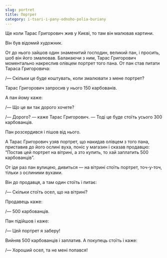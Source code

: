```yaml
---
slug: portret
title: Портрет
category: i-tsari-i-pany-odnoho-polia-buriany
---
```

Ще коли Тарас Григорович жив у Києві, то там він малював картини.

Він був відомий художник.

От до нього зайшов один знаменитий господин, великий пан, і просить, шоб він його змалював. Балакаючи з ним, Тарас Григорович моментально накреслив олівцем портрет того пана. От пан став питати Тараса Григоровича:

/— Скільки це буде коштувать, коли змалювати з мене портрет?

Тарас Григорович запросив у нього 150 карбованів.

А пан йому каже:

/— Що це ви так дорого хочете?

/— Дорого? — каже Тарас Григорович. — Тоді це буде стоїть усього 300 карбованців.

Пан розсердився і пішов від нього.

А Тарас Григорович узяв портрет, що накидав олівцем з того пана, приставив до його ослині вуха, поніс у магазин і сказав продавцю: “Постав цей портрет на вітрині, а зто купить, то хай заплатить 500 карбованців”.

От іде раз пан вулицею, дивиться — на вітрині стоїть портрет, точ-у-точ, тільки з ослиними вухами.

Він до продавця, а там один стоїть і питає:

/— Скільки стоїть осел, що на вітрині?

Продавець каже:

/— 500 карбованців.

Пан підійшов і каже:

/— Цей портрет я заберу!

Вийняв 500 карбованців і заплатив. А покупець стоїть і каже:

/— Хороший осел, та не мені попався!
